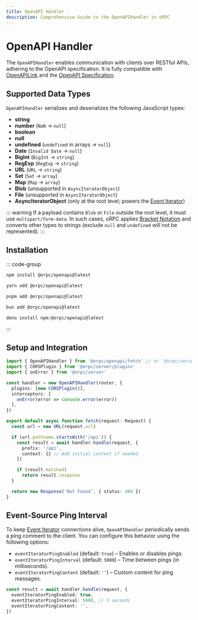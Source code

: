 ```yaml
---
title: OpenAPI Handler
description: Comprehensive Guide to the OpenAPIHandler in oRPC
---
```


# OpenAPI Handler

The `OpenAPIHandler` enables communication with clients over RESTful APIs, adhering to the OpenAPI specification. It is fully compatible with [OpenAPILink](/docs/openapi/client/openapi-link) and the [OpenAPI Specification](/docs/openapi/openapi-specification).

## Supported Data Types

`OpenAPIHandler` serializes and deserializes the following JavaScript types:

- **string**
- **number** (`NaN` → `null`)
- **boolean**
- **null**
- **undefined** (`undefined` in arrays → `null`)
- **Date** (`Invalid Date` → `null`)
- **BigInt** (`BigInt` → `string`)
- **RegExp** (`RegExp` → `string`)
- **URL** (`URL` → `string`)
- **Set** (`Set` → `array`)
- **Map** (`Map` → `array`)
- **Blob** (unsupported in `AsyncIteratorObject`)
- **File** (unsupported in `AsyncIteratorObject`)
- **AsyncIteratorObject** (only at the root level; powers the [Event Iterator](/docs/event-iterator))

::: warning
If a payload contains `Blob` or `File` outside the root level, it must use `multipart/form-data`. In such cases, oRPC applies [Bracket Notation](/docs/openapi/bracket-notation) and converts other types to strings (exclude `null` and `undefined` will not be represented).
:::

## Installation

::: code-group

```sh [npm]
npm install @orpc/openapi@latest
```

```sh [yarn]
yarn add @orpc/openapi@latest
```

```sh [pnpm]
pnpm add @orpc/openapi@latest
```

```sh [bun]
bun add @orpc/openapi@latest
```

```sh [deno]
deno install npm:@orpc/openapi@latest
```

:::

## Setup and Integration

```ts
import { OpenAPIHandler } from '@orpc/openapi/fetch' // or '@orpc/server/node'
import { CORSPlugin } from '@orpc/server/plugins'
import { onError } from '@orpc/server'

const handler = new OpenAPIHandler(router, {
  plugins: [new CORSPlugin()],
  interceptors: [
    onError(error => console.error(error))
  ],
})

export default async function fetch(request: Request) {
  const url = new URL(request.url)

  if (url.pathname.startsWith('/api')) {
    const result = await handler.handle(request, {
      prefix: '/api',
      context: {} // Add initial context if needed
    })

    if (result.matched)
      return result.response
  }

  return new Response('Not Found', { status: 404 })
}
```

## Event-Source Ping Interval

To keep [Event Iterator](/docs/event-iterator) connections alive, `OpenAPIHandler` periodically sends a ping comment to the client. You can configure this behavior using the following options:

- `eventIteratorPingEnabled` (default: `true`) – Enables or disables pings.
- `eventIteratorPingInterval` (default: `5000`) – Time between pings (in milliseconds).
- `eventIteratorPingContent` (default: `''`) – Custom content for ping messages.

```ts
const result = await handler.handle(request, {
  eventIteratorPingEnabled: true,
  eventIteratorPingInterval: 5000, // 5 seconds
  eventIteratorPingContent: '',
})
```
